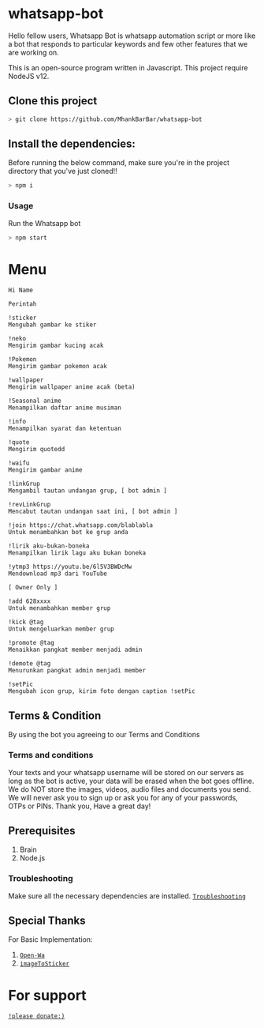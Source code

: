 # whatsapp-bot
Hello fellow users, Whatsapp Bot is whatsapp automation script or more like a bot that responds to particular keywords and few other features that we are working on.

This is an open-source program written in Javascript. 
This project require NodeJS v12.

## Clone this project

```bash
> git clone https://github.com/MhankBarBar/whatsapp-bot
```

## Install the dependencies:
Before running the below command, make sure you're in the project directory that
you've just cloned!!

```bash
> npm i
```

### Usage
Run the Whatsapp bot

```bash
> npm start
```

# Menu
```
Hi Name

Perintah

!sticker 
Mengubah gambar ke stiker

!neko
Mengirim gambar kucing acak

!Pokemon
Mengirim gambar pokemon acak 
 
!wallpaper 
Mengirim wallpaper anime acak (beta)

!Seasonal anime 
Menampilkan daftar anime musiman

!info 
Menampilkan syarat dan ketentuan

!quote
Mengirim quotedd

!waifu
Mengirim gambar anime 

!linkGrup
Mengambil tautan undangan grup, [ bot admin ]

!revLinkGrup
Mencabut tautan undangan saat ini, [ bot admin ]

!join https://chat.whatsapp.com/blablabla
Untuk menambahkan bot ke grup anda

!lirik aku-bukan-boneka
Menampilkan lirik lagu aku bukan boneka

!ytmp3 https://youtu.be/6l5V3BWDcMw
Mendownload mp3 dari YouTube

[ Owner Only ]

!add 628xxxx
Untuk menambahkan member grup

!kick @tag
Untuk mengeluarkan member grup

!promote @tag
Menaikkan pangkat member menjadi admin

!demote @tag
Menurunkan pangkat admin menjadi member

!setPic
Mengubah icon grup, kirim foto dengan caption !setPic
```

## Terms & Condition
By using the bot you agreeing to our Terms and Conditions 
### Terms and conditions
Your texts and your whatsapp username will be stored on our servers as long as the bot is active, your data will be erased when the bot goes offline. We do NOT store the images, videos, audio files and documents you send. We will never ask you to sign up or ask you for any of your passwords, OTPs or PINs. Thank you, Have a great day! 

## Prerequisites
1. Brain
2. Node.js

### Troubleshooting
Make sure all the necessary dependencies are installed.
[`Troubleshooting`](https://github.com/puppeteer/puppeteer/blob/main/docs/troubleshooting.md)

## Special Thanks
For Basic Implementation:
1. [`Open-Wa`](https://github.com/open-wa/wa-automate-nodejs)
2. [`imageToSticker`](https://github.com/YogaSakti/imageToSticker)

# For support
[`!please donate:)`](https://saweria.co/donate/mhankbarbar)
